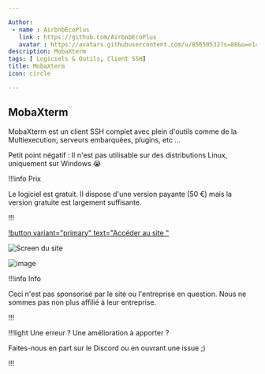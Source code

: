```yaml
---

Author: 
 - name : AirbnbEcoPlus
   link : https://github.com/AirbnbEcoPlus
   avatar : https://avatars.githubusercontent.com/u/85650532?s=88&u=e1468004ed9c1e901e9742f91a307e27bd942f8f&v=4
description: MobaXterm
tags: [ Logiciels & Outils, Client SSH]
title: MobaXterm
icon: circle

---
```


## MobaXterm

MobaXterm est un client SSH complet avec plein d'outils comme de la Multiexecution, serveurs embarquées, plugins, etc ...

Petit point négatif : Il n'est pas utilisable sur des distributions Linux, uniquement sur Windows :sob:

!!!info Prix 

Le logiciel est gratuit. Il dispose d'une version payante (50 €) mais la version gratuite est largement suffisante.

!!!

[!button variant="primary" text="Accéder au site "](https://mobaxterm.mobatek.net/)

![Screen du site](![image](https://user-images.githubusercontent.com/93478889/182632992-6ee6d46e-5b02-475f-9259-5dffe35cf684.png))

![image](https://user-images.githubusercontent.com/93478889/182632832-76e47c44-0fcc-4994-80ba-2d6b36546e30.png)

!!!info Info 

Ceci n'est pas sponsorisé par le site ou l'entreprise en question. Nous ne sommes pas non plus affilié à leur entreprise. 

!!!

!!!light Une erreur ? Une amélioration à apporter ? 

Faites-nous en part sur le Discord ou en ouvrant une issue ;)

 !!!

